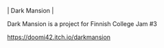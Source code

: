 | Dark Mansion |

Dark Mansion is a project for Finnish College Jam #3

https://doomi42.itch.io/darkmansion

